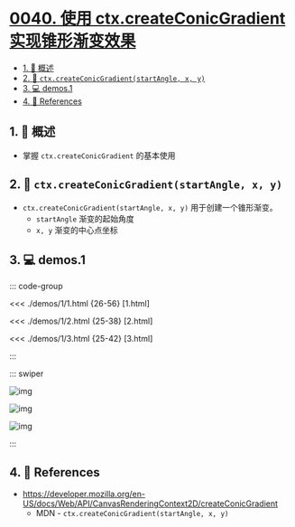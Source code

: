 # [0040. 使用 ctx.createConicGradient 实现锥形渐变效果](https://github.com/Tdahuyou/TNotes.canvas/tree/main/notes/0040.%20%E4%BD%BF%E7%94%A8%20ctx.createConicGradient%20%E5%AE%9E%E7%8E%B0%E9%94%A5%E5%BD%A2%E6%B8%90%E5%8F%98%E6%95%88%E6%9E%9C)

<!-- region:toc -->

- [1. 📝 概述](#1--概述)
- [2. 📒 `ctx.createConicGradient(startAngle, x, y)`](#2--ctxcreateconicgradientstartangle-x-y)
- [3. 💻 demos.1](#3--demos1)
- [4. 🔗 References](#4--references)

<!-- endregion:toc -->

## 1. 📝 概述

- 掌握 `ctx.createConicGradient` 的基本使用

## 2. 📒 `ctx.createConicGradient(startAngle, x, y)`

- `ctx.createConicGradient(startAngle, x, y)` 用于创建一个锥形渐变。
  - `startAngle` 渐变的起始角度
  - `x, y` 渐变的中心点坐标

## 3. 💻 demos.1

::: code-group

<<< ./demos/1/1.html {26-56} [1.html]

<<< ./demos/1/2.html {25-38} [2.html]

<<< ./demos/1/3.html {25-42} [3.html]

:::

::: swiper

![img](https://cdn.jsdelivr.net/gh/Tdahuyou/imgs@main/2024-10-04-11-58-04.png)

![img](https://cdn.jsdelivr.net/gh/Tdahuyou/imgs@main/2024-10-04-11-58-14.png)

![img](https://cdn.jsdelivr.net/gh/Tdahuyou/imgs@main/2024-10-04-11-58-27.png)

:::

## 4. 🔗 References

- https://developer.mozilla.org/en-US/docs/Web/API/CanvasRenderingContext2D/createConicGradient
  - MDN - `ctx.createConicGradient(startAngle, x, y)`
